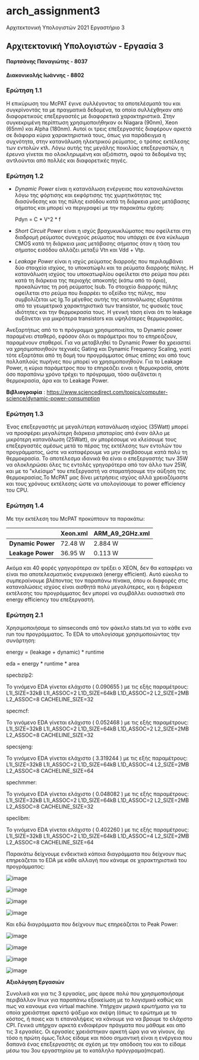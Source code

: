 # arch_assignment3

Αρχιτεκτονική Υπολογιστών 2021 Εργαστήριο 3

## Αρχιτεκτονική Υπολογιστών - Εργασία 3
#### Παρτσάνης Παναγιώτης - 8037
#### Διακονικολής Ιωάννης - 8802

### **Ερώτηση 1.1**


Η επικύρωση του McPAT έγινε συλλέγοντας τα αποτελέσματά του και συγκρίνοντάς τα με πραγματικά δεδομένα, τα οποία συλλέχθηκαν από διαφορετικούς επεξεργαστές με διαφορετικά χαρακτηριστικά. Στην συγκεκριμένη περίπτωση χρησιμοποιήθηκαν οι Niagara (90nm), Xeon (65nm) και Alpha (180nm). Αυτοί οι τρεις επεξεργαστές διαφέρουν αρκετά σε διάφορα κύρια χαρακτηριστικά τους, όπως για παράδειγμα η συχνότητα, στην κατανάλωση ηλεκτρικού ρεύματος, ο τρόπος εκτέλεσης των εντολών κτλ. Λόγω αυτής της μεγάλης ποικιλίας επεξεργαστών, η έρευνα γίνεται πιο ολοκληρωμένη και αξιόπιστη, αφού τα δεδομένα της αντλούνται από πολλές και διαφορετικές πηγές.

### **Ερώτηση 1.2**

* _Dynamic Power_ είναι η κατανάλωση ενέργειας που καταναλώνεται λόγω της φόρτισης και εκφόρτισης της χωρητικότητας της διασύνδεσης και της πύλης εισόδου κατά τη διάρκεια μιας μετάβασης σήματος και μπορεί να περιγραφεί με την παρακάτω σχέση: 

  Pdyn = C * V^2 * f
  
* _Short Circuit Power_ είναι η ισχύς βραχυκυκλώματος που οφείλεται στη διαδρομή ρεύματος συνεχούς ρεύματος που υπάρχει σε ένα κύκλωμα CMOS κατά τη διάρκεια μιας μετάβασης σήματος όταν η τάση του σήματος εισόδου αλλάζει μεταξύ Vtn και Vdd + Vtp.

* _Leakage Power_ είναι η ισχύς ρεύματος διαρροής που περιλαμβάνει δύο στοιχεία ισχύος, το υποκατώφλι και τα ρεύματα διαρροής πύλης. Η κατανάλωση ισχύος του υποκατωφλίου οφείλεται στο ρεύμα που ρέει κατά τη διάρκεια της περιοχής αποκοπής (κάτω από το όριο), προκαλώντας τη ροή ρεύματος Isub. Το στοιχείο διαρροής πύλης οφείλεται στο ρεύμα που διαρρέει το οξείδιο της πύλης, που συμβολίζεται ως Ig.Το μέγεθος αυτής της κατανάλωσης εξαρτάται από τα γεωμετρικά χαρακτηριστικά των transistor, τις φυσικές τους ιδιότητες και την θερμοκρασία τους. Η γενική τάση είναι ότι το leakage αυξάνεται για μικρότερα transistors και υψηλότερες θερμοκρασίες.

Ανεξαρτήτως από το τι πρόγραμμα χρησιμοποιείται, το Dynamic power παραμένει σταθερό, εφόσον όλοι οι παράμετροι που το επηρεάζουν, παραμένουν σταθεροί. Για να μεταβληθεί το Dynamic Power θα χρειαστεί να χρησιμοποιηθούν τεχνικές Gating και Dynamic Frequency Scaling, γιατί τότε εξαρτάται από τη δομή του προγράμματος όπως επίσης και από τους πολλαπλούς πυρήνες που μπορεί να χρησιμοποιηθούν. Για το Leakage Power, η κύρια παράμετρος που το επηρεάζει ειναι η θερμοκρασία, οπότε όσο παραπάνω χρόνο τρέχει το πρόγραμμα, τόσο αυξάνεται η θερμοκρασία, άρα και το Leakage Power.
  
**Βιβλιογραφία** : https://www.sciencedirect.com/topics/computer-science/dynamic-power-consumption

### **Ερώτηση 1.3**

Ένας επεξεργαστής με μεγαλύτερη κατανάλωση ισχύος (35Watt) μπορεί να προσφέρει μεγαλύτερη διάρκεια μπαταρίας από έναν άλλο με μικρότερη κατανάλωση (25Watt), αν μπορέσουμε να κλείσουμε τους επεξεργαστές αμέσως μετά το πέρας της εκτέλεσης των εντολών του προγράμματος, ώστε να καταφέρουμε να μην ανεβάσουμε κατά πολύ τη θερμοκρασία. Το αποτέλεσμα ιδανικά θα είναι ο επεξεργαστής των 35W να ολοκληρώσει όλες τις εντολές γρηγορότερα από τον άλλο των 25W, και με το "κλείσιμο" του επεξεργαστή να σταματήσουμε την αύξηση της θερμοκρασίας.Το McPAT μας δίνει  μετρήσεις ισχύος αλλά χρειαζόμαστε και τους χρόνους εκτέλεσης ώστε να υπολογίσουμε το power efficiency του CPU.


### **Ερώτηση 1.4**

Με την εκτέλεση του McPAT προκύπτουν τα παρακάτω:

|  | **Xeon.xml** | **ARM_A9_2GHz.xml** |
| ---------------- | ----------- | ----------- |
| **Dynamic Power** | 72.48 W | 2.884 W |
| **Leakage Power** | 36.95 W | 0.113 W |

Ακόμα και 40 φορές γρηγορότερα αν τρέξει ο ΧΕΟΝ, δεν θα καταφέρει να είναι πιο αποτελεσματικός ενεργειακά (energy efficient). Αυτό εύκολα το συμπεραίνουμε βλέποντας τον παραπάνω πίνακα, όπου οι διαφορές στις καταναλώσεις ισχύος είναι αισθητά πολύ μεγαλύτερες, και η διάρκεια εκτέλεσης του προγράμματος δεν μπορεί να συμβάλλει ουσιαστικά στο energy efficiency του επεξεργαστή.

### **Ερώτηση 2.1**

Χρησιμοποιήσαμε το simseconds από τον φάκελο stats.txt για το κάθε ενα run του προγράμματος. Το EDA το υπολογίσαμε χρησιμοποιώντας την συνάρτηση: 

energy = (leakage + dynamic) * runtime

eda = energy * runtime * area


specbzip2:

Το γινόμενο EDA γίνεται ελάχιστο ( 0.090655 ) με τις εξής παραμέτρους:
L1I_SIZE=32kB L1I_ASSOC=2 L1D_SIZE=64kB L1D_ASSOC=2 L2_SIZE=2MB L2_ASSOC=8 CACHELINE_SIZE=32

specmcf:

Το γινόμενο EDA γίνεται ελάχιστο ( 0.052468 ) με τις εξής παραμέτρους:
L1I_SIZE=32kB L1I_ASSOC=2 L1D_SIZE=64kB L1D_ASSOC=2 L2_SIZE=2MB L2_ASSOC=8 CACHELINE_SIZE=32

specsjeng:

Το γινόμενο EDA γίνεται ελάχιστο ( 3.319244 ) με τις εξής παραμέτρους:
L1I_SIZE=32kB L1I_ASSOC=2 L1D_SIZE=64kB L1D_ASSOC=4 L2_SIZE=2MB L2_ASSOC=8 CACHELINE_SIZE=64

spechmmer:

Το γινόμενο EDA γίνεται ελάχιστο ( 0.048082 ) με τις εξής παραμέτρους:
L1I_SIZE=32kB L1I_ASSOC=2 L1D_SIZE=64kB L1D_ASSOC=2 L2_SIZE=2MB L2_ASSOC=8 CACHELINE_SIZE=32

speclibm:

Το γινόμενο EDA γίνεται ελάχιστο ( 0.402260 ) με τις εξής παραμέτρους:
L1I_SIZE=32kB L1I_ASSOC=2 L1D_SIZE=64kB L1D_ASSOC=4 L2_SIZE=2MB L2_ASSOC=8 CACHELINE_SIZE=64


Παρακάτω δείχνουμε ενδεικτικά κάποια διαγράμματα που δείχνουν πως επηρεάζεται το EDA με κάθε αλλαγή που κάναμε σε χαρακτηριστικά του προγράμματος:

![image](https://user-images.githubusercontent.com/95228714/150543258-18e14658-6cdd-4eca-b34f-6e739e84470e.png)

![image](https://user-images.githubusercontent.com/95228714/150543751-a512d92e-3a20-49b2-aed0-f12b24897a53.png)

![image](https://user-images.githubusercontent.com/95228714/150543807-8e2724b4-6de2-4d00-9746-11330410c207.png)

![image](https://user-images.githubusercontent.com/95228714/150543897-488c6e4a-7aed-4e0c-93c6-cc931d0e563e.png)

Και εδώ διαγράμματα που δείχνουν πως επηρεάζεται το Peak Power:

![image](https://user-images.githubusercontent.com/95228714/150544185-db2fc2d9-2d8f-4ca9-ae7f-4700c3b5a162.png)

![image](https://user-images.githubusercontent.com/95228714/150544237-f2a03fca-4451-40f2-99b2-7f4450983dac.png)

![image](https://user-images.githubusercontent.com/95228714/150544674-bb012b20-46b7-4274-9a66-d2f061507243.png)


![image](https://user-images.githubusercontent.com/95228714/150544422-391d5966-7fae-4be0-b0eb-c011dad71792.png)


**Αξιολόγηση Εργασιών**

Συνολικά και για τις 3 εργασίες, μας άρεσε πολύ που χρησιμοποιήσαμε περιβάλλον linux για παραπάνω εξοικείωση με το λογισμικό καθώς και πως να κανουμε ενα virtual machine. Υπήρχαν μερικά ερωτήματα για τα οποία χρειάστηκε αρκετό ψάξιμο και σκέψη (όπως το ερώτημα με το κόστος, ή ποιες και τι επαναλήψεις να κάνουμε για να βρουμε το ελάχιστο CPI. Γενικά υπήρχαν αρκετά ενδιαφέρον πράγματα που μάθαμε και από τις 3 εργασίες. Οι εργασίες χρειάστηκαν αρκετή ώρα για να γίνουν, όχι τόσο η πρώτη όμως.Τελος είδαμε και πόσο σημαντική είναι η ενέργεια που δαπανά ένας επεξεργαστής σε σχέση με την απόδοση του και το είδαμε μέσω του 3ου εργαστηρίου με το κατάληλο πρόγγραμα(mcpat).  
